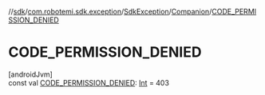 //[sdk](../../../../index.md)/[com.robotemi.sdk.exception](../../index.md)/[SdkException](../index.md)/[Companion](index.md)/[CODE_PERMISSION_DENIED](-c-o-d-e_-p-e-r-m-i-s-s-i-o-n_-d-e-n-i-e-d.md)

# CODE_PERMISSION_DENIED

[androidJvm]\
const val [CODE_PERMISSION_DENIED](-c-o-d-e_-p-e-r-m-i-s-s-i-o-n_-d-e-n-i-e-d.md): [Int](https://kotlinlang.org/api/latest/jvm/stdlib/kotlin/-int/index.html) = 403
